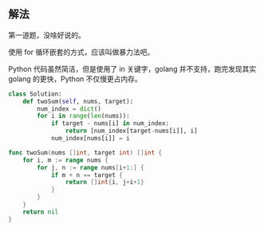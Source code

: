 
## 解法

第一道题，没啥好说的。

使用 for 循环嵌套的方式，应该叫做暴力法吧。

Python 代码虽然简洁，但是使用了 in 关键字，golang 并不支持，跑完发现其实 golang 的更快，Python 不仅慢更占内存。

```python
class Solution:
    def twoSum(self, nums, target):
        num_index = dict()
        for i in range(len(nums)):
            if target - nums[i] in num_index:
                return [num_index[target-nums[i]], i]
            num_index[nums[i]] = i
```

```go
func twoSum(nums []int, target int) []int {
	for i, m := range nums {
		for j, n := range nums[i+1:] {
			if m + n == target {
				return []int{i, j+i+1}
			}
		}
	}
	return nil
}
```

